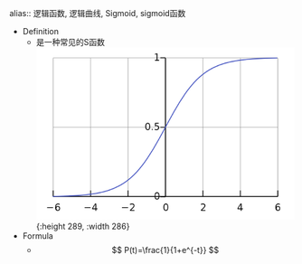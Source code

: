 alias:: 逻辑函数, 逻辑曲线, Sigmoid, sigmoid函数

- Definition
	- 是一种常见的S函数 ![image.png](../assets/image_1646020343621_0.png){:height 289, :width 286}
- Formula
	- $$
	  P(t)=\frac{1}{1+e^{-t}}
	  $$